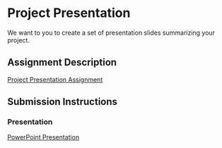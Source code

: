 # Project Presentation
We want to you to create a set of presentation slides summarizing your project.

## Assignment Description
[Project Presentation Assignment](https://education.launchcode.org/liftoff/modules/assignments/project-presentation)

## Submission Instructions

### Presentation
[PowerPoint Presentation](https://github.com/johngibbs110/liftoff-assignments/blob/master/P6-Project_Presentation/Liftoff%20Project%20Presentation.pdf)